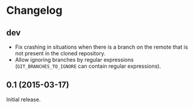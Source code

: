 Changelog
=========

dev
---

* Fix crashing in situations when there is a branch on the remote that is not
  present in the cloned repository.
* Allow ignoring branches by regular expressions (`GIT_BRANCHES_TO_IGNORE` can
  contain regular expressions).

0.1 (2015-03-17)
----------------

Initial release.
